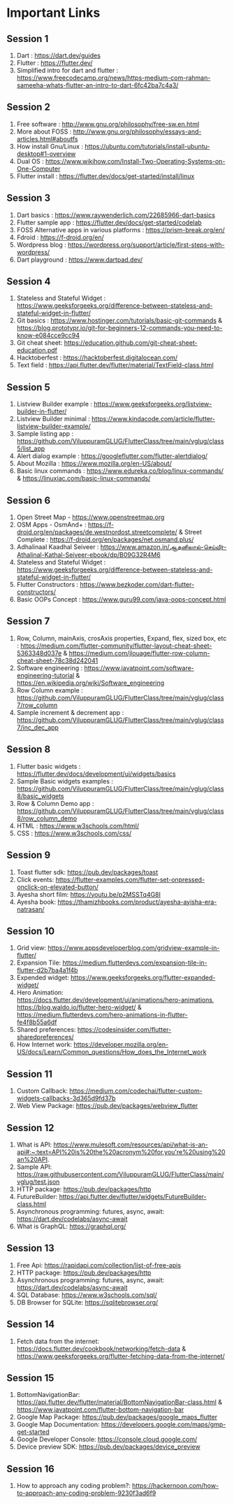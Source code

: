 # Important Links

## Session 1
1. Dart : https://dart.dev/guides
2. Flutter : https://flutter.dev/
3. Simplified intro for dart and flutter : https://www.freecodecamp.org/news/https-medium-com-rahman-sameeha-whats-flutter-an-intro-to-dart-6fc42ba7c4a3/

## Session 2
1. Free software : http://www.gnu.org/philosophy/free-sw.en.html
2. More about FOSS : http://www.gnu.org/philosophy/essays-and-articles.html#aboutfs
3. How install Gnu/Linux : https://ubuntu.com/tutorials/install-ubuntu-desktop#1-overview
4. Dual OS : https://www.wikihow.com/Install-Two-Operating-Systems-on-One-Computer
5. Flutter install : https://flutter.dev/docs/get-started/install/linux

## Session 3
1. Dart basics : https://www.raywenderlich.com/22685966-dart-basics
2. Flutter sample app : https://flutter.dev/docs/get-started/codelab
3. FOSS Alternative apps in various platforms : https://prism-break.org/en/
4. Fdroid : https://f-droid.org/en/
5. Wordpress blog : https://wordpress.org/support/article/first-steps-with-wordpress/
6. Dart playground : https://www.dartpad.dev/

## Session 4
1. Stateless and Stateful Widget : https://www.geeksforgeeks.org/difference-between-stateless-and-stateful-widget-in-flutter/
2. Git basics : https://www.hostinger.com/tutorials/basic-git-commands & https://blog.prototypr.io/git-for-beginners-12-commands-you-need-to-know-e084cce9cc94
3. Git cheat sheet: https://education.github.com/git-cheat-sheet-education.pdf
4. Hacktoberfest : https://hacktoberfest.digitalocean.com/
5. Text field : https://api.flutter.dev/flutter/material/TextField-class.html

## Session 5
1. Listview Builder example : https://www.geeksforgeeks.org/listview-builder-in-flutter/
2. Listview Builder minimal : https://www.kindacode.com/article/flutter-listview-builder-example/
3. Sample listing app : https://github.com/ViluppuramGLUG/FlutterClass/tree/main/vglug/class5/list_app
4. Alert dialog example : https://googleflutter.com/flutter-alertdialog/
5. About Mozilla : https://www.mozilla.org/en-US/about/
6. Basic linux commands : https://www.edureka.co/blog/linux-commands/  & https://linuxiac.com/basic-linux-commands/

## Session 6
1. Open Street Map - https://www.openstreetmap.org
2. OSM Apps - OsmAnd+ : https://f-droid.org/en/packages/de.westnordost.streetcomplete/ & Street Complete : https://f-droid.org/en/packages/net.osmand.plus/
3. Adhalinaal Kaadhal Seiveer : https://www.amazon.in/ஆதனிலால்-செய்வீர்-Athalinal-Kathal-Seiveer-ebook/dp/B09G32R4M6 
4. Stateless and Stateful Widget : https://www.geeksforgeeks.org/difference-between-stateless-and-stateful-widget-in-flutter/
5. Flutter Constructors : https://www.bezkoder.com/dart-flutter-constructors/
6. Basic OOPs Concept : https://www.guru99.com/java-oops-concept.html
  
## Session 7
1. Row, Column, mainAxis, crosAxis properties, Expand, flex, sized box, etc : https://medium.com/flutter-community/flutter-layout-cheat-sheet-5363348d037e & https://medium.com/jlouage/flutter-row-column-cheat-sheet-78c38d242041
2. Software engineering : https://www.javatpoint.com/software-engineering-tutorial & https://en.wikipedia.org/wiki/Software_engineering
3. Row Column example : https://github.com/ViluppuramGLUG/FlutterClass/tree/main/vglug/class7/row_column
4. Sample increment & decrement app : https://github.com/ViluppuramGLUG/FlutterClass/tree/main/vglug/class7/inc_dec_app

## Session 8
1. Flutter basic widgets : https://flutter.dev/docs/development/ui/widgets/basics
2. Sample Basic widgets examples : https://github.com/ViluppuramGLUG/FlutterClass/tree/main/vglug/class8/basic_widgets
3. Row & Column Demo app : https://github.com/ViluppuramGLUG/FlutterClass/tree/main/vglug/class8/row_column_demo
4. HTML : https://www.w3schools.com/html/
5. CSS : https://www.w3schools.com/css/

## Session 9
1. Toast flutter sdk: https://pub.dev/packages/toast
2. Click events: https://flutter-examples.com/flutter-set-onpressed-onclick-on-elevated-button/
3. Ayesha short film: https://youtu.be/p2MSSTq4G8I
4. Ayesha book: https://thamizhbooks.com/product/ayesha-ayisha-era-natrasan/

## Session 10
1. Grid view: https://www.appsdeveloperblog.com/gridview-example-in-flutter/
2. Expansion Tile: https://medium.flutterdevs.com/expansion-tile-in-flutter-d2b7ba4a1f4b
3. Expended widget: https://www.geeksforgeeks.org/flutter-expanded-widget/
4. Hero Animation: https://docs.flutter.dev/development/ui/animations/hero-animations, https://blog.waldo.io/flutter-hero-widget/ & https://medium.flutterdevs.com/hero-animations-in-flutter-fe4f8b55a6df
5. Shared preferences: https://codesinsider.com/flutter-sharedpreferences/
6. How Internet work: https://developer.mozilla.org/en-US/docs/Learn/Common_questions/How_does_the_Internet_work

## Session 11
1. Custom Callback: https://medium.com/codechai/flutter-custom-widgets-callbacks-3d365d9fd37b
2. Web View Package: https://pub.dev/packages/webview_flutter

## Session 12
1. What is API: https://www.mulesoft.com/resources/api/what-is-an-api#:~:text=API%20is%20the%20acronym%20for,you're%20using%20an%20API.
2. Sample API: https://raw.githubusercontent.com/ViluppuramGLUG/FlutterClass/main/vglug/test.json
3. HTTP package: https://pub.dev/packages/http 
4. FutureBuilder: https://api.flutter.dev/flutter/widgets/FutureBuilder-class.html
5. Asynchronous programming: futures, async, await: https://dart.dev/codelabs/async-await
6. What is GraphQL: https://graphql.org/

## Session 13
1. Free Api: https://rapidapi.com/collection/list-of-free-apis
2. HTTP package: https://pub.dev/packages/http 
3. Asynchronous programming: futures, async, await: https://dart.dev/codelabs/async-await
4. SQL Database: https://www.w3schools.com/sql/
5. DB Browser for SQLite: https://sqlitebrowser.org/

## Session 14 
1. Fetch data from the internet: https://docs.flutter.dev/cookbook/networking/fetch-data & https://www.geeksforgeeks.org/flutter-fetching-data-from-the-internet/ 

## Session 15
1. BottomNavigationBar: https://api.flutter.dev/flutter/material/BottomNavigationBar-class.html & https://www.javatpoint.com/flutter-bottom-navigation-bar
2. Google Map Package: https://pub.dev/packages/google_maps_flutter 
3. Google Map Documentation: https://developers.google.com/maps/gmp-get-started
4. Google Developer Console: https://console.cloud.google.com/
5. Device preview SDK: https://pub.dev/packages/device_preview

## Session 16
1. How to approach any coding problem?: https://hackernoon.com/how-to-approach-any-coding-problem-9230f3ad6f9


